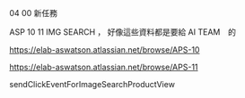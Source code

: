 04 00 新任務

ASP 10 11 IMG SEARCH ， 好像這些資料都是要給 AI TEAM　的

https://elab-aswatson.atlassian.net/browse/APS-10

https://elab-aswatson.atlassian.net/browse/APS-11

sendClickEventForImageSearchProductView
